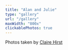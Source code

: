 ```yaml
---
title: "Alan and Julie"
type: "gallery"
url: "/gallery"
maxWidth: "800x"
clickablePhotos: true
---
```

Photos taken by [Claire Hirst](http://www.clairehirst.co.uk)

